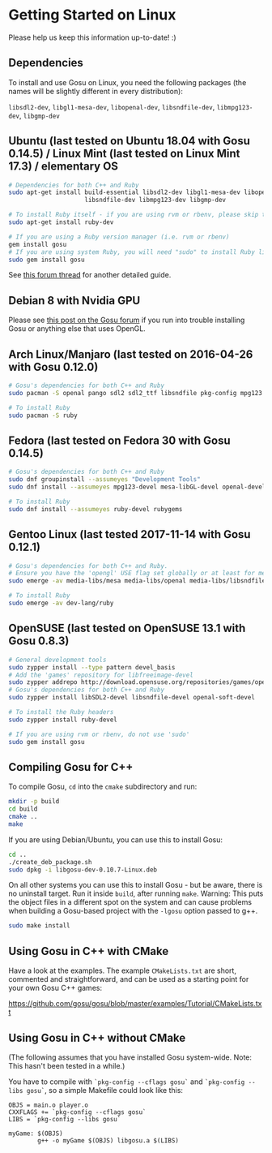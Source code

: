 # Getting Started on Linux

Please help us keep this information up-to-date! :)

## Dependencies

To install and use Gosu on Linux, you need the following packages (the names will be slightly different in every distribution):

`libsdl2-dev`, `libgl1-mesa-dev`, `libopenal-dev`, `libsndfile-dev`, `libmpg123-dev`, `libgmp-dev`

## Ubuntu (last tested on Ubuntu 18.04 with Gosu 0.14.5) / Linux Mint (last tested on Linux Mint 17.3) / elementary OS

```bash
# Dependencies for both C++ and Ruby
sudo apt-get install build-essential libsdl2-dev libgl1-mesa-dev libopenal-dev \
                     libsndfile-dev libmpg123-dev libgmp-dev

# To install Ruby itself - if you are using rvm or rbenv, please skip this step
sudo apt-get install ruby-dev

# If you are using a Ruby version manager (i.e. rvm or rbenv)
gem install gosu
# If you are using system Ruby, you will need "sudo" to install Ruby libraries (gems)
sudo gem install gosu

```

See [this forum thread](http://www.libgosu.org/cgi-bin/mwf/topic_show.pl?tid=1137) for another detailed guide.

## Debian 8 with Nvidia GPU

Please see [this post on the Gosu forum](https://www.libgosu.org/cgi-bin/mwf/topic_show.pl?pid=8476#pid8476) if you run into trouble installing Gosu or anything else that uses OpenGL.

## Arch Linux/Manjaro (last tested on 2016-04-26 with Gosu 0.12.0)

```bash
# Gosu's dependencies for both C++ and Ruby
sudo pacman -S openal pango sdl2 sdl2_ttf libsndfile pkg-config mpg123

# To install Ruby
sudo pacman -S ruby
```

## Fedora (last tested on Fedora 30 with Gosu 0.14.5)

```bash
# Gosu's dependencies for both C++ and Ruby
sudo dnf groupinstall --assumeyes "Development Tools"
sudo dnf install --assumeyes mpg123-devel mesa-libGL-devel openal-devel libsndfile-devel gcc-c++ redhat-rpm-config

# To install Ruby
sudo dnf install --assumeyes ruby-devel rubygems
```

## Gentoo Linux (last tested 2017-11-14 with Gosu 0.12.1)

```bash
# Gosu's dependencies for both C++ and Ruby.
# Ensure you have the 'opengl' USE flag set globally or at least for media-libs/libsdl2.
sudo emerge -av media-libs/mesa media-libs/openal media-libs/libsndfile media-sound/mpg123

# To install Ruby
sudo emerge -av dev-lang/ruby
```

## OpenSUSE (last tested on OpenSUSE 13.1 with Gosu 0.8.3)

```bash
# General development tools
sudo zypper install --type pattern devel_basis
# Add the 'games' repository for libfreeimage-devel
sudo zypper addrepo http://download.opensuse.org/repositories/games/openSUSE_12.1/ opensuse-games
# Gosu's dependencies for both C++ and Ruby
sudo zypper install libSDL2-devel libsndfile-devel openal-soft-devel

# To install the Ruby headers
sudo zypper install ruby-devel

# If you are using rvm or rbenv, do not use 'sudo'
sudo gem install gosu
```

## Compiling Gosu for C++

To compile Gosu, `cd` into the `cmake` subdirectory and run:

```bash
mkdir -p build
cd build
cmake ..
make
```

If you are using Debian/Ubuntu, you can use this to install Gosu:

```bash
cd ..
./create_deb_package.sh
sudo dpkg -i libgosu-dev-0.10.7-Linux.deb
```

On all other systems you can use this to install Gosu - but be aware, there is no uninstall target. Run it inside `build`, after running `make`.  Warning:  This puts the object files in a different spot on the system and can cause problems when building a Gosu-based project with the `-lgosu` option passed to g++.

```bash
sudo make install
```

## Using Gosu in C++ with CMake

Have a look at the examples. The example `CMakeLists.txt` are short, commented and straightforward, and can be used as a starting point for your own Gosu C++ games:

https://github.com/gosu/gosu/blob/master/examples/Tutorial/CMakeLists.txt

## Using Gosu in C++ without CMake

(The following assumes that you have installed Gosu system-wide. Note: This hasn't been tested in a while.)

You have to compile with `` `pkg-config --cflags gosu` `` and `` `pkg-config --libs gosu` ``, so a simple Makefile could look like this:

```make
OBJS = main.o player.o
CXXFLAGS += `pkg-config --cflags gosu`
LIBS = `pkg-config --libs gosu`

myGame: $(OBJS)
        g++ -o myGame $(OBJS) libgosu.a $(LIBS)
```